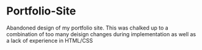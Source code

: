 # Portfolio-Site
 Abandoned design of my portfolio site. This was chalked up to a combination of too many deisign changes during implementation as well as a lack of experience in HTML/CSS
